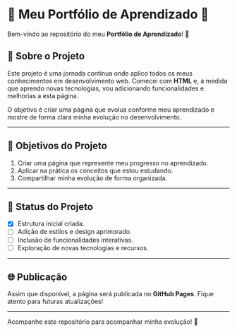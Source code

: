 # 🌟 Meu Portfólio de Aprendizado 🌟

Bem-vindo ao repositório do meu **Portfólio de Aprendizado**! 🚀  

## 📖 Sobre o Projeto

Este projeto é uma jornada contínua onde aplico todos os meus conhecimentos em desenvolvimento web. Comecei com **HTML** e, à medida que aprendo novas tecnologias, vou adicionando funcionalidades e melhorias a esta página.

O objetivo é criar uma página que evolua conforme meu aprendizado e mostre de forma clara minha evolução no desenvolvimento.

---

## 🎯 Objetivos do Projeto

1. Criar uma página que represente meu progresso no aprendizado.
2. Aplicar na prática os conceitos que estou estudando.
3. Compartilhar minha evolução de forma organizada.

---

## 🚧 Status do Projeto

- [x] Estrutura inicial criada.
- [ ] Adição de estilos e design aprimorado.
- [ ] Inclusão de funcionalidades interativas.
- [ ] Exploração de novas tecnologias e recursos.

---

## 🌐 Publicação

Assim que disponível, a página será publicada no **GitHub Pages**. Fique atento para futuras atualizações!

---

Acompanhe este repositório para acompanhar minha evolução! 🚀
